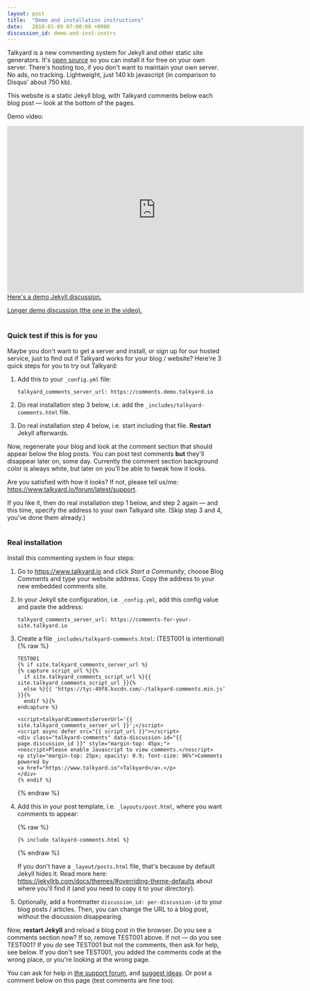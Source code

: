 ```yaml
---
layout: post
title:  "Demo and installation instructions"
date:   2018-01-09 07:00:00 +0000
discussion_id: demo-and-inst-instrs
---
```


Talkyard is a new commenting system for Jekyll and other static site generators. It's [open source](https://github.com/debiki/ed-server/) so you can install it for free on your own server. There's hosting too, if you don't want to maintain your own server. No ads, no tracking. Lightweight, just 140 kb javascript (in comparison to Disqus' about 750 kb).

This website is a static Jekyll blog, with Talkyard comments below each blog post — look at the bottom of the pages.

Demo video:

<iframe src="https://player.vimeo.com/video/249611399" width="684" height="385" frameborder="0" webkitallowfullscreen mozallowfullscreen allowfullscreen></iframe>

<!--
<iframe src="https://player.vimeo.com/video/249611399" width="640" height="360" frameborder="0" webkitallowfullscreen mozallowfullscreen allowfullscreen></iframe>
<p><a href="https://vimeo.com/249611399">ed-emb-cmts-(3)</a> from <a href="https://vimeo.com/user78434986">Magnus Lindberg</a> on <a href="https://vimeo.com">Vimeo</a>.</p>

<iframe width="684" height="385" src="https://www.youtube.com/embed/2L0eYcsCcbE" frameborder="0" gesture="media" allow="encrypted-media" allowfullscreen></iframe>
-->

<br>
<a href="/jekyll/update/2018/01/01/like-about-jekyll.html">Here's a demo Jekyll discussion.</a>

<a href="https://www.kajmagnus.blog/new-embedded-comments">Longer demo discussion (the one in the video).</a>
<br>
<br>

### Quick test if this is for you

Maybe you don't want to get a server and install, or sign up for our hosted service,
just to find out if Talkyard works for your blog / website?
Here're 3 quick steps for you to try out Talkyard:

1. Add this to your `_config.yml` file:

   ```
   talkyard_comments_server_url: https://comments.demo.talkyard.io
   ```

2. Do real installation step 3 below, i.e. add the `_includes/talkyard-comments.html` file.

3. Do real installation step 4 below, i.e. start including that file. **Restart** Jekyll afterwards.

Now, regenerate your blog and look at the comment section that should appear below the blog posts. You can post test comments **but** they'll disappear later on, some day. Currently the comment section background color is always white, but later on you'll be able to tweak how it looks.

Are you satisfied with how it looks? If not, please tell us/me: <https://www.talkyard.io/forum/latest/support>.

If you like it, then do real installation step 1 below, and step 2 again — and this time, specify the address to your own Talkyard site. (Skip step 3 and 4, you've done them already.)
<br>
<br>

### Real installation

Install this commenting system in four steps:

1. Go to <https://www.talkyard.io> and click *Start a Community*, choose Blog Comments and type your website address.
   Copy the address to your new embedded comments site.

2. In your Jekyll site configuration, i.e. `_config.yml`, add this config value and paste the address:

   ```
   talkyard_comments_server_url: https://comments-for-your-site.talkyard.io
   ```

3. Create a file `_includes/talkyard-comments.html`: (TEST001 is intentional)
   {% raw %}
   ```
   TEST001
   {% if site.talkyard_comments_server_url %}
   {% capture script_url %}{%
     if site.talkyard_comments_script_url %}{{ site.talkyard_comments_script_url }}{%
     else %}{{ 'https://tyc-49f8.kxcdn.com/-/talkyard-comments.min.js' }}{%
     endif %}{%
   endcapture %}

   <script>talkyardCommentsServerUrl='{{ site.talkyard_comments_server_url }}';</script>
   <script async defer src="{{ script_url }}"></script>
   <div class="talkyard-comments" data-discussion-id="{{ page.discussion_id }}" style="margin-top: 45px;">
   <noscript>Please enable Javascript to view comments.</noscript>
   <p style="margin-top: 25px; opacity: 0.9; font-size: 96%">Comments powered by
   <a href="https://www.talkyard.io">Talkyard</a>.</p>
   </div>
   {% endif %}
   ```
   {% endraw %}

4. Add this in your post template, i.e. `_layouts/post.html`, where you want comments to appear:

   {% raw %}
   ```
   {% include talkyard-comments.html %}
   ```
   {% endraw %}

   If you don't have a `_layout/posts.html` file, that's because by default Jekyll hides it.
   Read more here: <https://jekyllrb.com/docs/themes/#overriding-theme-defaults> about where
   you'll find it (and you need to copy it to your directory).

5. Optionally, add a frontmatter `discussion_id: per-discussion-id` to your blog posts / articles.
   Then, you can change the URL to a blog post, without the discussion disappearing.

Now, **restart Jekyll** and reload a blog post in the browser. Do you see a comments section now?
If so, remove TEST001 above. If not — do you see TEST001? If you *do* see TEST001 but not the comments,
then ask for help, see below. If you don't see TEST001, you added the comments code at the wrong place,
or you're looking at the wrong page.

You can ask for help in [the support forum][support-cat], and [suggest ideas][ideas-cat].
Or post a comment below on this page (test comments are fine too).

[support-cat]: https://www.talkyard.io/forum/latest/support
[ideas-cat]: https://www.talkyard.io/forum/latest/ideas
